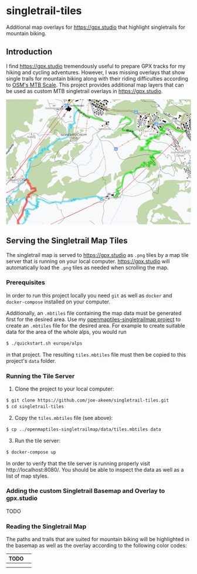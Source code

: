 # singletrail-tiles

Additional map overlays for https://gpx.studio that highlight singletrails for mountain biking.

## Introduction

I find https://gpx.studio tremendously useful to prepare GPX tracks for my hiking and cycling adventures. However, I was
missing overlays that show single trails for mountain biking along with their riding difficulties according to
[OSM's MTB Scale](https://wiki.openstreetmap.org/wiki/Key:mtb:scale). This project provides additional map layers that
can be used as custom MTB singletrail overlays in https://gpx.studio.

![Singletrail Map](./img/singletrail-map.png)

## Serving the Singletrail Map Tiles

The singletrail map is served to https://gpx.studio as `.png` tiles by a map tile server that is running on your local computer.
https://gpx.studio will automatically load the `.png` tiles as needed when scrolling the map.

### Prerequisites

In order to run this project locally you need `git` as well as `docker` and `docker-compose` installed on your computer.

Additionally, an `.mbtiles` file containing the map data must be generated first for the desired area.
Use my [openmaptiles-singletrailmap project](https://github.com/joe-akeem/openmaptiles-singletrailmap) to create an `.mbtiles`
file for the desired area. For example to create suitable data for the area of the whole alps, you would run

```bash
$ ./quickstart.sh europe/alps
```

in that project. The resulting `tiles.mbtiles` file must then be copied to this project's `data` folder.

### Running the Tile Server

1. Clone the project to your local computer:

```bash
$ git clone https://github.com/joe-akeem/singletrail-tiles.git
$ cd singletrail-tiles
``` 

2. Copy the `tiles.mbtiles` file (see above):

```bash
$ cp ../openmaptiles-singletrailmap/data/tiles.mbtiles data
``` 

3. Run the tile server:

```bash
$ docker-compose up
``` 

In order to verify that the tile server is running properly visit http://localhost:8080/. You should be able to inspect
the data as well as a list of map styles.

### Adding the custom Singletrail Basemap and Overlay to gpx.studio

TODO

### Reading the Singletrail Map

The paths and trails that are suited for mountain biking will be highlighted in the basemap as well as the overlay
according to the following color codes:

| TODO |  |
|---|---|
|  |  |
|  |  |
